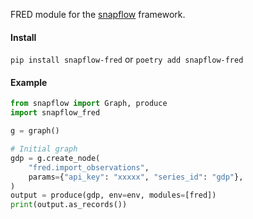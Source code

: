 FRED module for the [snapflow](https://github.com/kvh/snapflow) framework.

#### Install

`pip install snapflow-fred` or `poetry add snapflow-fred`

#### Example

```python
from snapflow import Graph, produce
import snapflow_fred

g = graph()

# Initial graph
gdp = g.create_node(
    "fred.import_observations",
    params={"api_key": "xxxxx", "series_id": "gdp"},
)
output = produce(gdp, env=env, modules=[fred])
print(output.as_records())
```
